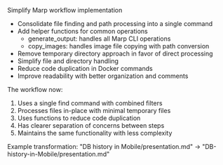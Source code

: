 Simplify Marp workflow implementation

- Consolidate file finding and path processing into a single command
- Add helper functions for common operations
  - generate_output: handles all Marp CLI operations
  - copy_images: handles image file copying with path conversion
- Remove temporary directory approach in favor of direct processing
- Simplify file and directory handling
- Reduce code duplication in Docker commands
- Improve readability with better organization and comments

The workflow now:
1. Uses a single find command with combined filters
2. Processes files in-place with minimal temporary files
3. Uses functions to reduce code duplication
4. Has clearer separation of concerns between steps
5. Maintains the same functionality with less complexity

Example transformation:
"DB history in Mobile/presentation.md" → "DB-history-in-Mobile/presentation.md" 